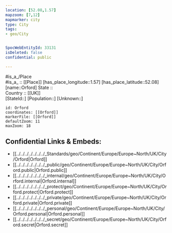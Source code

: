 ```yaml
---
location: [52.08,1.57] 
mapzoom: [7,12] 
mapmarker: city 
type: City
tags:
- geo/City


SpocWebEntityId: 33131
isDeleted: false
confidential: public

---
```

#is_a_/Place  
#is_a_ :: [[Place]] 
[has_place_longitude::1.57] 
[has_place_latitude::52.08] 
[name::Orford] 
State ::  
Country :: [[UK]]  
[StateId::] 
[Population::] 
[Unknown::] 


```leaflet
id: Orford
coordinates: [[Orford]] 
markerFile: [[Orford]] 
defaultZoom: 11 
maxZoom: 18
```


## Confidential Links & Embeds: 
- [[../../../../../../../_Standards/geo/Continent/Europe/Europe~North/UK/City/Orford|Orford]] 
- [[../../../../../../../_public/geo/Continent/Europe/Europe~North/UK/City/Orford.public|Orford.public]] 
- [[../../../../../../../_internal/geo/Continent/Europe/Europe~North/UK/City/Orford.internal|Orford.internal]] 
- [[../../../../../../../_protect/geo/Continent/Europe/Europe~North/UK/City/Orford.protect|Orford.protect]] 
- [[../../../../../../../_private/geo/Continent/Europe/Europe~North/UK/City/Orford.private|Orford.private]] 
- [[../../../../../../../_personal/geo/Continent/Europe/Europe~North/UK/City/Orford.personal|Orford.personal]] 
- [[../../../../../../../_secret/geo/Continent/Europe/Europe~North/UK/City/Orford.secret|Orford.secret]] 
